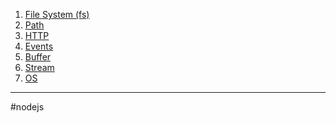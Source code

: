 1. [File System (fs)](fs_module.md)
2. [Path](path_module.md)
3. [HTTP](http_module.md)
4. [Events](events_module.md)
5. [Buffer](nodejs_buffer_module.md)
6. [Stream](stream_module.md)
7. [OS](os_module.md)
- - - 
#nodejs
